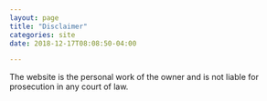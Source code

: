 ```yaml
---
layout: page
title: "Disclaimer"
categories: site
date: 2018-12-17T08:08:50-04:00

---
```


The website is the personal work of the owner and is not liable for prosecution in any court of law.
